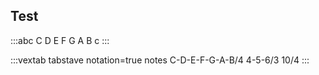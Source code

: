 ## Test

:::abc
C D E F G A B c
:::

:::vextab
tabstave notation=true
notes C-D-E-F-G-A-B/4 4-5-6/3 10/4
:::

